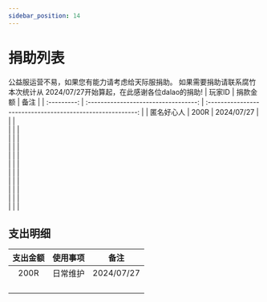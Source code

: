```yaml
---
sidebar_position: 14
---
```

# 捐助列表
公益服运营不易，如果您有能力请考虑给天际服捐助。
如果需要捐助请联系腐竹
本次统计从 2024/07/27开始算起，在此感谢各位dalao的捐助!
|  玩家ID   |               捐款金额               |                            备注                            |
| :---------: | :----------------------------------: | :--------------------------------------------------------: |
|   匿名好心人 |     200R    |     2024/07/27
|    |          |    
|    |          |    
|    |          |    
|    |          |    
|    |         |    
|    |         |    
|    |         |    
|    |          |    
|   |          |    
|    |          |    
|    |         |   
## 支出明细
|  支出金额   |               使用事项               |                            备注                            |
| :---------: | :----------------------------------: | :--------------------------------------------------------: |
|  200R  |     日常维护    |     2024/07/27
|    |          |    
|    |          |    
|    |          |    
|    |          |   